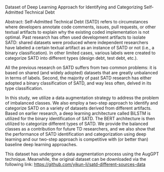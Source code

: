 Dataset of Deep Learning Approach for Identifying and Categorizing Self-Admitted Technical Debt

Abstract:
Self-Admitted Technical Debt (SATD) refers to circumstances where developers annotate code comments, issues, pull requests, or other textual artifacts to explain why the existing coded implementation is not optimal. Past research has often used development artifacts to isolate SATD: shared datasets were produced where independent researchers have labeled a certain textual artifact as an instance of SATD or not (i.e., a binary classification). In other limited cases, various labels were created to categorize SATD into different types (design debt, test debt, etc.). 

All the previous research on SATD suffers from two common problems: it is based on shared (and widely adopted) datasets that are greatly unbalanced in terms of labels. Second, the majority of past SATD research has either adopted a binary classification of SATD, and way less often, delved in its type classification.

In this study, we utilize a data augmentation strategy to address the problem of imbalanced classes. We also employ a two-step approach to identify and categorize SATD on a variety of datasets derived from different artifacts. Based on earlier research, a deep learning architecture called BiLSTM is utilized for the binary identification of SATD. The BERT architecture is then utilized to categorize different types of SATD. We provide the balanced classes as a contribution for future TD researchers, and we also show that the performance of SATD identification and categorization using deep learning and our two-step approach is competitive with (or better than) baseline deep learning approaches.

This dataset has undergone a data augmentation process using the AugGPT technique. Meanwhile, the original dataset can be downloaded via the following link: https://github.com/yikun-li/satd-different-sources-data
